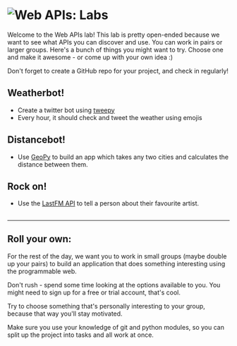 # ![Web APIs: Labs](../blob/master/assets/img/logo-128.png?raw=true)

Welcome to the Web APIs lab! This lab is pretty open-ended because we want to see what APIs you can discover and use. You can work in pairs or larger groups. Here's a bunch of things you might want to try. Choose one and make it awesome - or come up with your own idea :)

Don't forget to create a GitHub repo for your project, and check in regularly!

## Weatherbot!
* Create a twitter bot using [tweepy](http://www.tweepy.org/)
* Every hour, it should check and tweet the weather using emojis

## Distancebot!
* Use [GeoPy](https://github.com/geopy/geopy) to build an app which takes any two cities and calculates the distance between them.

## Rock on!
* Use the [LastFM API](http://www.last.fm/api) to tell a person about their favourite artist.

## 

---

## Roll your own:

For the rest of the day, we want you to work in small groups 
(maybe double up your pairs) to build an application that does something interesting using the programmable
web.

Don't rush - spend some time looking at the options available to you. You might need to sign up for a
free or trial account, that's cool.

Try to choose something that's personally interesting to your group, because that way you'll stay motivated.

Make sure you use your knowledge of git and python modules, so you can split up the project into tasks and all
work at once.